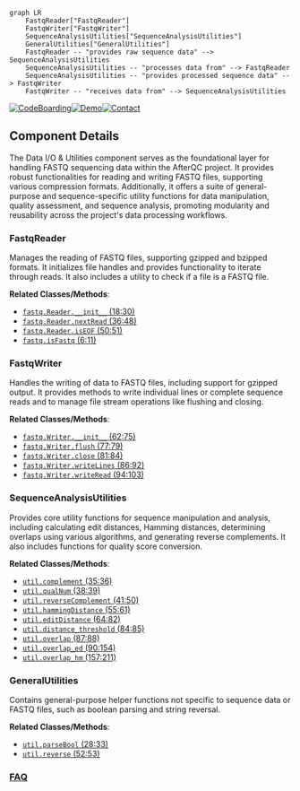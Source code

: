 ```mermaid
graph LR
    FastqReader["FastqReader"]
    FastqWriter["FastqWriter"]
    SequenceAnalysisUtilities["SequenceAnalysisUtilities"]
    GeneralUtilities["GeneralUtilities"]
    FastqReader -- "provides raw sequence data" --> SequenceAnalysisUtilities
    SequenceAnalysisUtilities -- "processes data from" --> FastqReader
    SequenceAnalysisUtilities -- "provides processed sequence data" --> FastqWriter
    FastqWriter -- "receives data from" --> SequenceAnalysisUtilities
```
[![CodeBoarding](https://img.shields.io/badge/Generated%20by-CodeBoarding-9cf?style=flat-square)](https://github.com/CodeBoarding/CodeBoarding)[![Demo](https://img.shields.io/badge/Try%20our-Demo-blue?style=flat-square)](https://www.codeboarding.org/demo)[![Contact](https://img.shields.io/badge/Contact%20us%20-%20contact@codeboarding.org-lightgrey?style=flat-square)](mailto:contact@codeboarding.org)

## Component Details

The Data I/O & Utilities component serves as the foundational layer for handling FASTQ sequencing data within the AfterQC project. It provides robust functionalities for reading and writing FASTQ files, supporting various compression formats. Additionally, it offers a suite of general-purpose and sequence-specific utility functions for data manipulation, quality assessment, and sequence analysis, promoting modularity and reusability across the project's data processing workflows.

### FastqReader
Manages the reading of FASTQ files, supporting gzipped and bzipped formats. It initializes file handles and provides functionality to iterate through reads. It also includes a utility to check if a file is a FASTQ file.


**Related Classes/Methods**:

- <a href="https://github.com/OpenGene/AfterQC/blob/master/fastq.py#L18-L30" target="_blank" rel="noopener noreferrer">`fastq.Reader.__init__` (18:30)</a>
- <a href="https://github.com/OpenGene/AfterQC/blob/master/fastq.py#L36-L48" target="_blank" rel="noopener noreferrer">`fastq.Reader.nextRead` (36:48)</a>
- <a href="https://github.com/OpenGene/AfterQC/blob/master/fastq.py#L50-L51" target="_blank" rel="noopener noreferrer">`fastq.Reader.isEOF` (50:51)</a>
- <a href="https://github.com/OpenGene/AfterQC/blob/master/fastq.py#L6-L11" target="_blank" rel="noopener noreferrer">`fastq.isFastq` (6:11)</a>


### FastqWriter
Handles the writing of data to FASTQ files, including support for gzipped output. It provides methods to write individual lines or complete sequence reads and to manage file stream operations like flushing and closing.


**Related Classes/Methods**:

- <a href="https://github.com/OpenGene/AfterQC/blob/master/fastq.py#L62-L75" target="_blank" rel="noopener noreferrer">`fastq.Writer.__init__` (62:75)</a>
- <a href="https://github.com/OpenGene/AfterQC/blob/master/fastq.py#L77-L79" target="_blank" rel="noopener noreferrer">`fastq.Writer.flush` (77:79)</a>
- <a href="https://github.com/OpenGene/AfterQC/blob/master/fastq.py#L81-L84" target="_blank" rel="noopener noreferrer">`fastq.Writer.close` (81:84)</a>
- <a href="https://github.com/OpenGene/AfterQC/blob/master/fastq.py#L86-L92" target="_blank" rel="noopener noreferrer">`fastq.Writer.writeLines` (86:92)</a>
- <a href="https://github.com/OpenGene/AfterQC/blob/master/fastq.py#L94-L103" target="_blank" rel="noopener noreferrer">`fastq.Writer.writeRead` (94:103)</a>


### SequenceAnalysisUtilities
Provides core utility functions for sequence manipulation and analysis, including calculating edit distances, Hamming distances, determining overlaps using various algorithms, and generating reverse complements. It also includes functions for quality score conversion.


**Related Classes/Methods**:

- <a href="https://github.com/OpenGene/AfterQC/blob/master/util.py#L35-L36" target="_blank" rel="noopener noreferrer">`util.complement` (35:36)</a>
- <a href="https://github.com/OpenGene/AfterQC/blob/master/util.py#L38-L39" target="_blank" rel="noopener noreferrer">`util.qualNum` (38:39)</a>
- <a href="https://github.com/OpenGene/AfterQC/blob/master/util.py#L41-L50" target="_blank" rel="noopener noreferrer">`util.reverseComplement` (41:50)</a>
- <a href="https://github.com/OpenGene/AfterQC/blob/master/util.py#L55-L61" target="_blank" rel="noopener noreferrer">`util.hammingDistance` (55:61)</a>
- <a href="https://github.com/OpenGene/AfterQC/blob/master/util.py#L64-L82" target="_blank" rel="noopener noreferrer">`util.editDistance` (64:82)</a>
- <a href="https://github.com/OpenGene/AfterQC/blob/master/util.py#L84-L85" target="_blank" rel="noopener noreferrer">`util.distance_threshold` (84:85)</a>
- <a href="https://github.com/OpenGene/AfterQC/blob/master/util.py#L87-L88" target="_blank" rel="noopener noreferrer">`util.overlap` (87:88)</a>
- <a href="https://github.com/OpenGene/AfterQC/blob/master/util.py#L90-L154" target="_blank" rel="noopener noreferrer">`util.overlap_ed` (90:154)</a>
- <a href="https://github.com/OpenGene/AfterQC/blob/master/util.py#L157-L211" target="_blank" rel="noopener noreferrer">`util.overlap_hm` (157:211)</a>


### GeneralUtilities
Contains general-purpose helper functions not specific to sequence data or FASTQ files, such as boolean parsing and string reversal.


**Related Classes/Methods**:

- <a href="https://github.com/OpenGene/AfterQC/blob/master/util.py#L28-L33" target="_blank" rel="noopener noreferrer">`util.parseBool` (28:33)</a>
- <a href="https://github.com/OpenGene/AfterQC/blob/master/util.py#L52-L53" target="_blank" rel="noopener noreferrer">`util.reverse` (52:53)</a>




### [FAQ](https://github.com/CodeBoarding/GeneratedOnBoardings/tree/main?tab=readme-ov-file#faq)